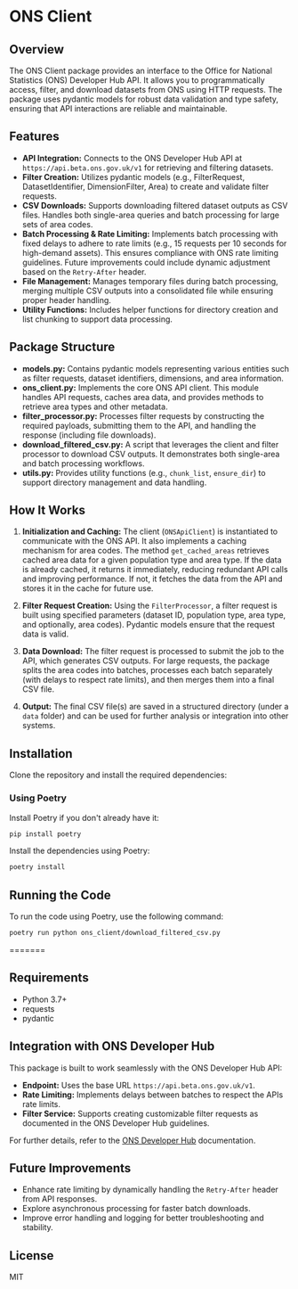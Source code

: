 # ONS Client

## Overview

The ONS Client package provides an interface to the Office for National Statistics (ONS) Developer Hub API. It allows you to programmatically access, filter, and download datasets from ONS using HTTP requests. The package uses pydantic models for robust data validation and type safety, ensuring that API interactions are reliable and maintainable.

## Features

- **API Integration:** Connects to the ONS Developer Hub API at `https://api.beta.ons.gov.uk/v1` for retrieving and filtering datasets.
- **Filter Creation:** Utilizes pydantic models (e.g., FilterRequest, DatasetIdentifier, DimensionFilter, Area) to create and validate filter requests.
- **CSV Downloads:** Supports downloading filtered dataset outputs as CSV files. Handles both single-area queries and batch processing for large sets of area codes.
- **Batch Processing & Rate Limiting:** Implements batch processing with fixed delays to adhere to rate limits (e.g., 15 requests per 10 seconds for high-demand assets). This ensures compliance with ONS rate limiting guidelines. Future improvements could include dynamic adjustment based on the `Retry-After` header.
- **File Management:** Manages temporary files during batch processing, merging multiple CSV outputs into a consolidated file while ensuring proper header handling.
- **Utility Functions:** Includes helper functions for directory creation and list chunking to support data processing.

## Package Structure

- **models.py:** Contains pydantic models representing various entities such as filter requests, dataset identifiers, dimensions, and area information.
- **ons_client.py:** Implements the core ONS API client. This module handles API requests, caches area data, and provides methods to retrieve area types and other metadata.
- **filter_processor.py:** Processes filter requests by constructing the required payloads, submitting them to the API, and handling the response (including file downloads).
- **download_filtered_csv.py:** A script that leverages the client and filter processor to download CSV outputs. It demonstrates both single-area and batch processing workflows.
- **utils.py:** Provides utility functions (e.g., `chunk_list`, `ensure_dir`) to support directory management and data handling.

## How It Works

1. **Initialization and Caching:** The client (`ONSApiClient`) is instantiated to communicate with the ONS API. It also implements a caching mechanism for area codes. The method `get_cached_areas` retrieves cached area data for a given population type and area type. If the data is already cached, it returns it immediately, reducing redundant API calls and improving performance. If not, it fetches the data from the API and stores it in the cache for future use.

2. **Filter Request Creation:** Using the `FilterProcessor`, a filter request is built using specified parameters (dataset ID, population type, area type, and optionally, area codes). Pydantic models ensure that the request data is valid.

3. **Data Download:** The filter request is processed to submit the job to the API, which generates CSV outputs. For large requests, the package splits the area codes into batches, processes each batch separately (with delays to respect rate limits), and then merges them into a final CSV file.

4. **Output:** The final CSV file(s) are saved in a structured directory (under a `data` folder) and can be used for further analysis or integration into other systems.

## Installation

Clone the repository and install the required dependencies:

### Using Poetry

Install Poetry if you don't already have it:

```bash
pip install poetry
```

Install the dependencies using Poetry:

```bash
poetry install
```

## Running the Code

To run the code using Poetry, use the following command:

```bash
poetry run python ons_client/download_filtered_csv.py
```

=======

## Requirements

- Python 3.7+
- requests
- pydantic

## Integration with ONS Developer Hub

This package is built to work seamlessly with the ONS Developer Hub API:

- **Endpoint:** Uses the base URL `https://api.beta.ons.gov.uk/v1`.
- **Rate Limiting:** Implements delays between batches to respect the APIs rate limits.
- **Filter Service:** Supports creating customizable filter requests as documented in the ONS Developer Hub guidelines.

For further details, refer to the [ONS Developer Hub](https://developer.ons.gov.uk/) documentation.

## Future Improvements

- Enhance rate limiting by dynamically handling the `Retry-After` header from API responses.
- Explore asynchronous processing for faster batch downloads.
- Improve error handling and logging for better troubleshooting and stability.

## License

MIT
